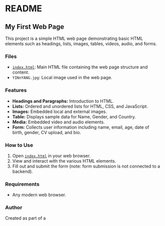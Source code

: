# README

## My First Web Page

This project is a simple HTML web page demonstrating basic HTML elements such as headings, lists, images, tables, videos, audio, and forms.

### Files

- [`index.html`](index.html): Main HTML file containing the web page structure and content.
- `YINnYANG.jpg`: Local image used in the web page.

### Features

- **Headings and Paragraphs:** Introduction to HTML.
- **Lists:** Ordered and unordered lists for HTML, CSS, and JavaScript.
- **Images:** Embedded local and external images.
- **Table:** Displays sample data for Name, Gender, and Country.
- **Media:** Embedded video and audio elements.
- **Form:** Collects user information including name, email, age, date of birth, gender, CV upload, and bio.

### How to Use

1. Open [`index.html`](index.html) in your web browser.
2. View and interact with the various HTML elements.
3. Fill out and submit the form (note: form submission is not connected to a backend).

### Requirements

- Any modern web browser.

### Author

Created as part of a
